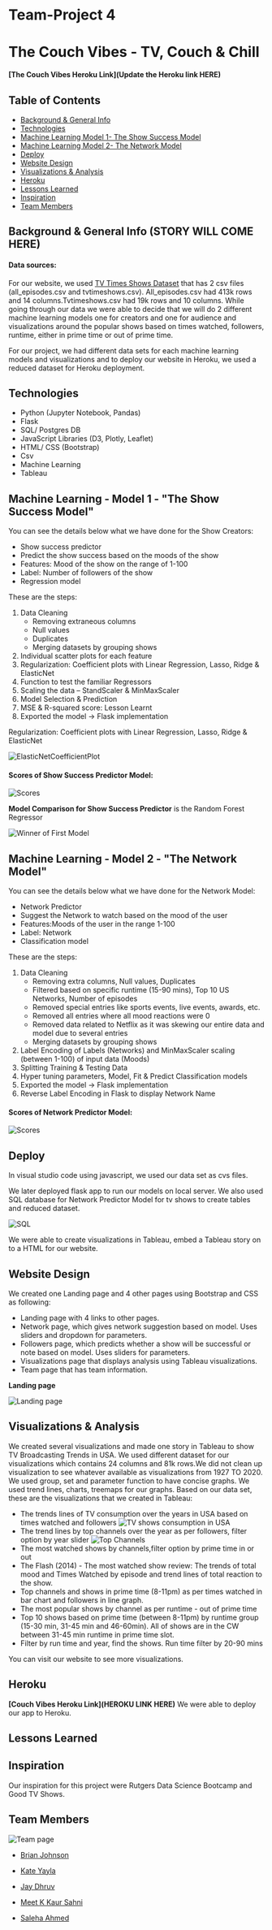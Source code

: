 # Team-Project 4
# The Couch Vibes - TV, Couch & Chill

**[The Couch Vibes Heroku Link](Update the Heroku link HERE)**

## **Table of Contents**

- [Background & General Info]()
- [Technologies]()
- [Machine Learning Model 1- The Show Success Model]()
- [Machine Learning Model 2- The Network Model]()
- [Deploy]()
- [Website Design]()
- [Visualizations & Analysis]()
- [Heroku]()
- [Lessons Learned]()
- [Inspiration]()
- [Team Members]()

## **Background** & General Info (STORY WILL COME HERE)



#### **Data sources:** 

For our website, we used [TV Times Shows Dataset](https://www.kaggle.com/oscarfry/tvtime-shows) that has 2 csv files (all_episodes.csv and tvtimeshows.csv). All_episodes.csv had 413k rows and 14 columns.Tvtimeshows.csv had 19k rows and 10 columns. While going through our data we were able to decide that we will do 2 different machine learning models one for creators and one for audience and visualizations around the popular shows based on times watched, followers, runtime, either in prime time or out of prime time.

For our project, we had different data sets for each machine learning models and visualizations and to deploy our website in Heroku, we used a reduced dataset for Heroku deployment. 

## **Technologies**

- Python (Jupyter Notebook, Pandas)
- Flask 
- SQL/ Postgres DB
- JavaScript Libraries (D3, Plotly, Leaflet)
- HTML/ CSS (Bootstrap)
- Csv
- Machine Learning
- Tableau

## **Machine Learning - Model 1 - "The Show Success Model"**

You can see the details below what we have done for the Show Creators:
- Show success predictor
- Predict the show success based on the moods of the show
- Features: Mood of the show on the range of 1-100
- Label: Number of followers of the show
- Regression model

These are the steps: 
1. Data Cleaning
    - Removing extraneous columns
    - Null values
    - Duplicates
    - Merging datasets by grouping shows
2. Individual scatter plots for each feature
3. Regularization: Coefficient plots with Linear Regression, Lasso, Ridge & ElasticNet
4. Function to test the familiar Regressors
5. Scaling the data – StandScaler & MinMaxScaler
6. Model Selection & Prediction
7. MSE & R-squared score: Lesson Learnt 
8. Exported the model -> Flask implementation

Regularization: Coefficient plots with Linear Regression, Lasso, Ridge & ElasticNet

![ElasticNetCoefficientPlot](Readme-images/ElasticNetCoefficientPlot.png)

#### Scores of Show Success Predictor Model: 

![Scores](Readme-images/outcomeofshowsuccesspredictormodel.png)

**Model Comparison for Show Success Predictor** is the Random Forest Regressor

![Winner of First Model](Readme-images/creatorwinner.png)

## **Machine Learning - Model 2 - "The Network Model"**

You can see the details below what we have done for the Network Model:

- Network Predictor
- Suggest the Network to watch based on the mood of the user
- Features:Moods of the user in the range 1-100
- Label: Network
- Classification model

These are the steps: 
1. Data Cleaning
    - Removing extra columns, Null values, Duplicates
    - Filtered based on specific runtime (15-90 mins), Top 10 US Networks, Number of episodes
    - Removed special entries like sports events, live events, awards, etc.
    - Removed all entries where all mood reactions were 0 
    - Removed data related to Netflix as it was skewing our entire data and model due to several entries
    - Merging datasets by grouping shows
2. Label Encoding of Labels (Networks) and MinMaxScaler scaling (between 1-100) of input data (Moods)
3. Splitting Training & Testing Data
4. Hyper tuning parameters, Model, Fit & Predict Classification models
5. Exported the model -> Flask implementation
6. Reverse Label Encoding in Flask to display Network Name

#### Scores of Network Predictor Model: 

![Scores](Readme-images/outcomeofnetworkpredictormodel.png)

## Deploy

In visual studio code using javascript, we used our data set as cvs files. 

We later deployed flask app to run our models on local server. We also used SQL database for Network Predictor Model for tv shows to create tables and reduced dataset.

![SQL](Readme-images/SQLdatafortvshows.png)

We were able to create visualizations in Tableau, embed a Tableau story on to a HTML for our website.

## Website Design

We created one Landing page and 4 other pages using Bootstrap and CSS as following:
- Landing page with 4 links to other pages.
- Network page, which gives network suggestion based on model. Uses sliders and dropdown for parameters.
- Followers page, which predicts whether a show will be successful or note based on model. Uses sliders for parameters.
- Visualizations page that displays analysis using Tableau visualizations.
- Team page that has team information.

**Landing page**

![Landing page](Readme-images/landingpage.png)
## Visualizations & Analysis

We created several visualizations and made one story in Tableau to show TV Broadcasting Trends in USA. We used different dataset for our visualizations which contains 24 columns and 81k rows.We did not clean up visualization to see whatever available as visualizations from 1927 TO 2020. We used group, set and parameter function to have concise graphs. We used trend lines, charts, treemaps for our graphs. Based on our data set, these are the visualizations that we created in Tableau:

- The trends lines of TV consumption over the years in USA based on times watched and followers
![TV shows consumption in USA](Readme-images/tvshowsconsumption.png)
- The trend lines by top channels over the year as per followers, filter option by year slider
![Top Channels](Readme-images/topchannels.png)
- The most watched shows by channels,filter option by prime time in or out
- The Flash (2014) - The most watched show review: The trends of total mood and Times Watched by episode and trend lines of total reaction to the show.
- Top channels and shows  in prime time (8-11pm) as per times watched in bar chart and followers in line graph. 
- The most popular shows by channel as per runtime - out of prime time 
- Top 10 shows based on prime time (between 8-11pm) by runtime group (15-30 min, 31-45 min and 46-60min). All of shows are in the CW between 31-45 min runtime in prime time slot.
- Filter by run time and year, find the shows. Run time filter by 20-90 mins 

You can visit our website to see more visualizations. 


## Heroku

**[Couch Vibes Heroku Link](HEROKU LINK HERE)** We were able to deploy our app to Heroku.

## Lessons Learned


## Inspiration

Our inspiration for this project were Rutgers Data Science Bootcamp and Good TV Shows.

## **Team Members**

![Team page](Readme-images/teampage.png)

- [Brian Johnson](https://github.com/Bjohnson08021/)

- [Kate Yayla](https://github.com/Kate-Yayla)

- [Jay Dhruv](https://github.com/jaybdhruv)

- [Meet K Kaur Sahni](https://github.com/meetk5)

- [Saleha Ahmed](https://github.com/saleha456)